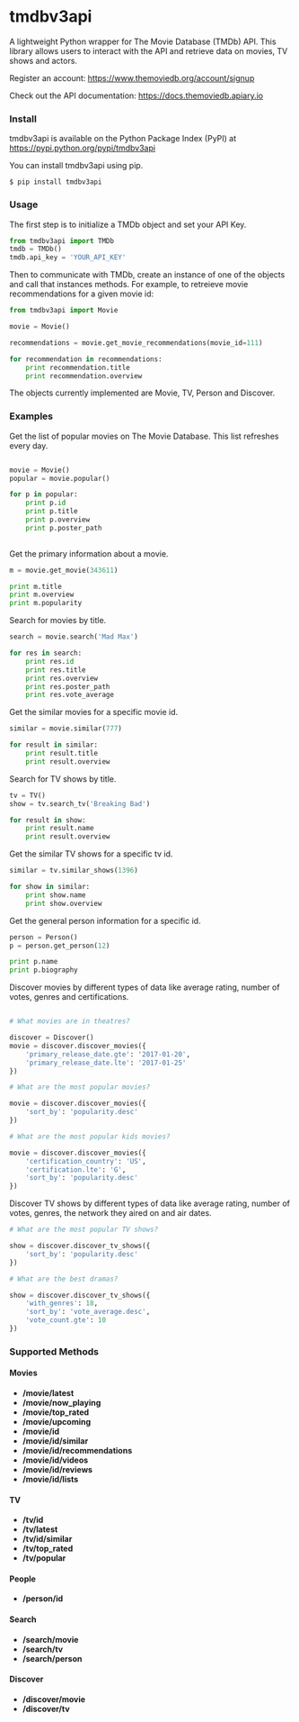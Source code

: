 # tmdbv3api
A lightweight Python wrapper for The Movie Database (TMDb) API. This library allows users to interact with the API and retrieve data on movies, TV shows and actors. 

Register an account:
https://www.themoviedb.org/account/signup

Check out the API documentation: 
https://docs.themoviedb.apiary.io

### Install

tmdbv3api is available on the Python Package Index (PyPI) at https://pypi.python.org/pypi/tmdbv3api

You can install tmdbv3api using pip.

```
$ pip install tmdbv3api
```

### Usage

The first step is to initialize a TMDb object and set your API Key.

```python
from tmdbv3api import TMDb
tmdb = TMDb()
tmdb.api_key = 'YOUR_API_KEY'
```

Then to communicate with TMDb, create an instance of one of the objects and call that instances methods. For example, to retreieve movie recommendations for a given movie id:

```python
from tmdbv3api import Movie

movie = Movie()

recommendations = movie.get_movie_recommendations(movie_id=111)

for recommendation in recommendations:
    print recommendation.title
    print recommendation.overview

```

The objects currently implemented are Movie, TV, Person and Discover.


### Examples

Get the list of popular movies on The Movie Database. This list refreshes every day.

```python

movie = Movie()
popular = movie.popular()

for p in popular:
    print p.id
    print p.title
    print p.overview
    print p.poster_path
            
```

Get the primary information about a movie.

```python
m = movie.get_movie(343611)

print m.title
print m.overview
print m.popularity
```

Search for movies by title.

```python
search = movie.search('Mad Max')

for res in search:
    print res.id
    print res.title
    print res.overview
    print res.poster_path
    print res.vote_average
```

Get the similar movies for a specific movie id.

```python
similar = movie.similar(777)

for result in similar:
    print result.title
    print result.overview
```

Search for TV shows by title.

```python
tv = TV()
show = tv.search_tv('Breaking Bad')

for result in show:
    print result.name
    print result.overview
```

Get the similar TV shows for a specific tv id.

```python
similar = tv.similar_shows(1396)

for show in similar:
    print show.name
    print show.overview
```

Get the general person information for a specific id.

```python
person = Person()
p = person.get_person(12)

print p.name
print p.biography
```

Discover movies by different types of data like average rating, number of votes, genres and certifications. 

```python

# What movies are in theatres?

discover = Discover()
movie = discover.discover_movies({
    'primary_release_date.gte': '2017-01-20',
    'primary_release_date.lte': '2017-01-25'
})

# What are the most popular movies?

movie = discover.discover_movies({
    'sort_by': 'popularity.desc'
})

# What are the most popular kids movies?

movie = discover.discover_movies({
    'certification_country': 'US',
    'certification.lte': 'G',
    'sort_by': 'popularity.desc'
})

```

Discover TV shows by different types of data like average rating, number of votes, genres, the network they aired on and air dates.

```python
# What are the most popular TV shows?

show = discover.discover_tv_shows({
    'sort_by': 'popularity.desc'
})

# What are the best dramas?

show = discover.discover_tv_shows({
    'with_genres': 18,
    'sort_by': 'vote_average.desc',
    'vote_count.gte': 10
})

```

### Supported Methods

#### Movies
- **/movie/latest** 
- **/movie/now_playing**
- **/movie/top_rated**
- **/movie/upcoming**
- **/movie/id**
- **/movie/id/similar**
- **/movie/id/recommendations**
- **/movie/id/videos**
- **/movie/id/reviews**
- **/movie/id/lists**


#### TV

- **/tv/id**
- **/tv/latest**
- **/tv/id/similar** 
- **/tv/top_rated**
- **/tv/popular**

#### People

- **/person/id**

#### Search

- **/search/movie**
- **/search/tv**
- **/search/person**

#### Discover

- **/discover/movie**
- **/discover/tv**
